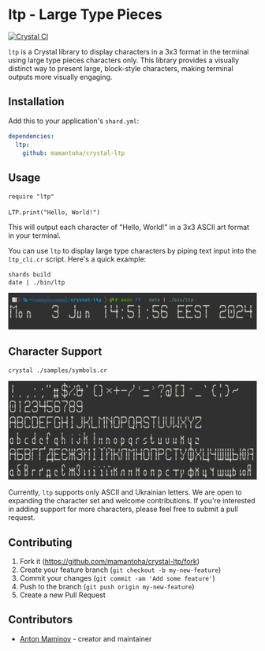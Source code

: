 # ltp - Large Type Pieces

[![Crystal CI](https://github.com/mamantoha/crystal-ltp/actions/workflows/crystal.yml/badge.svg)](https://github.com/mamantoha/crystal-ltp/actions/workflows/crystal.yml)

`ltp` is a Crystal library to display characters in a 3x3 format in the terminal using large type pieces characters only.
This library provides a visually distinct way to present large, block-style characters, making terminal outputs more visually engaging.

## Installation

Add this to your application's `shard.yml`:

```yaml
dependencies:
  ltp:
    github: mamantoha/crystal-ltp
```

## Usage

```crystal
require "ltp"

LTP.print("Hello, World!")
```

This will output each character of "Hello, World!" in a 3x3 ASCII art format in your terminal.

You can use `ltp` to display large type characters by piping text input into the `ltp_cli.cr` script. Here's a quick example:

```
shards build
date | ./bin/ltp
```

![date](samples/date.png)

## Character Support

```
crystal ./samples/symbols.cr
```

![symbols](samples/screenshot.png)

Currently, `ltp` supports only ASCII and Ukrainian letters. We are open to expanding the character set and welcome contributions.
If you're interested in adding support for more characters, please feel free to submit a pull request.

## Contributing

1. Fork it (<https://github.com/mamantoha/crystal-ltp/fork>)
2. Create your feature branch (`git checkout -b my-new-feature`)
3. Commit your changes (`git commit -am 'Add some feature'`)
4. Push to the branch (`git push origin my-new-feature`)
5. Create a new Pull Request

## Contributors

- [Anton Maminov](https://github.com/mamantoha) - creator and maintainer
